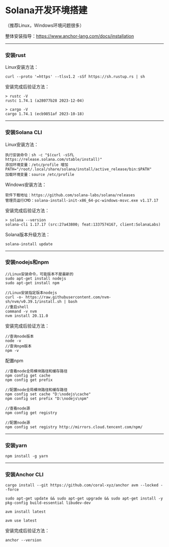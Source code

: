 # Solana开发环境搭建

（推荐Linux，Windows环境问题很多）

整体安装指导：https://www.anchor-lang.com/docs/installation

---
### 安装rust

Linux安装方法：
```shell
curl --proto '=https' --tlsv1.2 -sSf https://sh.rustup.rs | sh
```

安装完成后验证方法：
```shell
> rustc -V
rustc 1.74.1 (a28077b28 2023-12-04)

> cargo -V
cargo 1.74.1 (ecb9851af 2023-10-18)
```

---
### 安装Solana CLI

Linux安装方法：
```shell
执行安装命令：sh -c "$(curl -sSfL https://release.solana.com/stable/install)"
添加环境变量：/etc/profile 增加 PATH="/root/.local/share/solana/install/active_release/bin:$PATH"
加载环境变量：source /etc/profile
```

Windows安装方法：
```shell
软件下载地址：https://github.com/solana-labs/solana/releases
管理员运行CMD：solana-install-init-x86_64-pc-windows-msvc.exe v1.17.17
```

安装完成后验证方法：
```shell
> solana --version
solana-cli 1.17.17 (src:27a43800; feat:1337574167, client:SolanaLabs)
```

Solana版本升级方法：
```shell
solana-install update
```

---
### 安装nodejs和npm
```
//Linux安装命令，可能版本不是最新的
sudo apt-get install nodejs
sudo apt-get install npm

//Linux安装指定版本nodejs
curl -o- https://raw.githubusercontent.com/nvm-sh/nvm/v0.39.1/install.sh | bash
//重启shell
command -v nvm
nvm install 20.11.0
```

安装完成后验证方法：
```
//查询node版本
node -v
//查询npm版本
npm -v
```

配置npm
```
//查看node全局模块路径和缓存路径
npm config get cache 
npm config get prefix 

//配置node全局模块路径和缓存路径
npm config set cache "D:\nodejs\cache"
npm config set prefix "D:\nodejs\npm"

//查看node源
npm config get registry

//配置node源
npm config set registry http://mirrors.cloud.tencent.com/npm/
```

---
### 安装yarn
```
npm install -g yarn
```

---
### 安装Anchor CLI
```
cargo install --git https://github.com/coral-xyz/anchor avm --locked --force

sudo apt-get update && sudo apt-get upgrade && sudo apt-get install -y pkg-config build-essential libudev-dev

avm install latest

avm use latest
```

安装完成后验证方法：
```
anchor --version
```